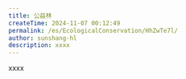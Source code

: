 ```yaml
---
title: 公益林
createTime: 2024-11-07 00:12:49
permalink: /es/EcologicalConservation/HhZwTe7l/
author: sunshang-hl
description: xxxx
---
```


xxxx